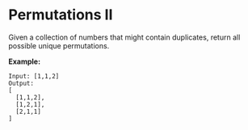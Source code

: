 # Permutations II

Given a collection of numbers that might contain duplicates, return all possible unique permutations.

**Example:**

```pseudo
Input: [1,1,2]
Output:
[
  [1,1,2],
  [1,2,1],
  [2,1,1]
]
```
